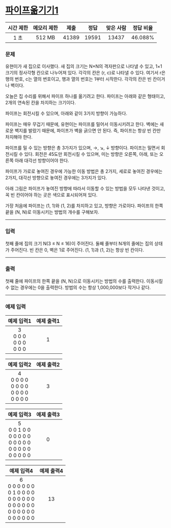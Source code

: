 # [파이프옮기기1](https://www.acmicpc.net/problem/17070)

<div align = center>

| 시간 제한 | 메모리 제한 | 제출  | 정답  | 맞은 사람 | 정답 비율 |
| :-------: | :---------: | :---: | :---: | :-------: | :-------: |
|   1 초    |   512 MB    | 41389 | 19591 |   13437   |  46.088%  |

</div>

### 문제

유현이가 새 집으로 이사했다. 새 집의 크기는 N×N의 격자판으로 나타낼 수 있고, 1×1크기의 정사각형 칸으로 나누어져 있다. 각각의 칸은 (r, c)로 나타낼 수 있다. 여기서 r은 행의 번호, c는 열의 번호이고, 행과 열의 번호는 1부터 시작한다. 각각의 칸은 빈 칸이거나 벽이다.

오늘은 집 수리를 위해서 파이프 하나를 옮기려고 한다. 파이프는 아래와 같은 형태이고, 2개의 연속된 칸을 차지하는 크기이다.

파이프는 회전시킬 수 있으며, 아래와 같이 3가지 방향이 가능하다.

파이프는 매우 무겁기 때문에, 유현이는 파이프를 밀어서 이동시키려고 한다. 벽에는 새로운 벽지를 발랐기 때문에, 파이프가 벽을 긁으면 안 된다. 즉, 파이프는 항상 빈 칸만 차지해야 한다.

파이프를 밀 수 있는 방향은 총 3가지가 있으며, →, ↘, ↓ 방향이다. 파이프는 밀면서 회전시킬 수 있다. 회전은 45도만 회전시킬 수 있으며, 미는 방향은 오른쪽, 아래, 또는 오른쪽 아래 대각선 방향이어야 한다.

파이프가 가로로 놓여진 경우에 가능한 이동 방법은 총 2가지, 세로로 놓여진 경우에는 2가지, 대각선 방향으로 놓여진 경우에는 3가지가 있다.

아래 그림은 파이프가 놓여진 방향에 따라서 이동할 수 있는 방법을 모두 나타낸 것이고, 꼭 빈 칸이어야 하는 곳은 색으로 표시되어져 있다.

가장 처음에 파이프는 (1, 1)와 (1, 2)를 차지하고 있고, 방향은 가로이다. 파이프의 한쪽 끝을 (N, N)로 이동시키는 방법의 개수를 구해보자.

---

### 입력

첫째 줄에 집의 크기 N(3 ≤ N ≤ 16)이 주어진다. 둘째 줄부터 N개의 줄에는 집의 상태가 주어진다. 빈 칸은 0, 벽은 1로 주어진다. (1, 1)과 (1, 2)는 항상 빈 칸이다.

---

### 출력

첫째 줄에 파이프의 한쪽 끝을 (N, N)으로 이동시키는 방법의 수를 출력한다. 이동시킬 수 없는 경우에는 0을 출력한다. 방법의 수는 항상 1,000,000보다 작거나 같다.

---

### 예제 입력

|           예제 입력1            | 예제 출력1 |
| :-----------------------------: | :--------: |
| 3<br/>0 0 0<br/>0 0 0<br/>0 0 0 |     1      |

|                    예제 입력2                     | 예제 출력2 |
| :-----------------------------------------------: | :--------: |
| 4<br/>0 0 0 0<br/>0 0 0 0<br/>0 0 0 0<br/>0 0 0 0 |     3      |

|                               예제 입력3                                | 예제 출력3 |
| :---------------------------------------------------------------------: | :--------: |
| 5<br/>0 0 1 0 0<br/>0 0 0 0 0<br/>0 0 0 0 0<br/>0 0 0 0 0<br/>0 0 0 0 0 |     0      |

|                                            예제 입력4                                             | 예제 출력4 |
| :-----------------------------------------------------------------------------------------------: | :--------: |
| 6<br/>0 0 0 0 0 0<br/>0 1 0 0 0 0<br/>0 0 0 0 0 0<br/>0 0 0 0 0 0<br/>0 0 0 0 0 0<br/>0 0 0 0 0 0 |     13     |
